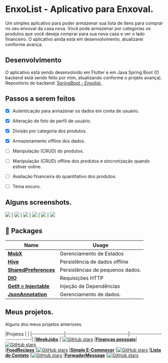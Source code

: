 # EnxoList - Aplicativo para Enxoval.

Um simples aplicativo para poder armazenar sua lista de itens para comprar no seu enxoval da casa nova. Você pode armazenar por categorias os produtos que você deseja comprar para sua nova casa e ver o lado financeiro. 
O aplicativo ainda está em desenvolvimento, atualizarei conforme avança.


## Desenvolvimento

O aplicativo está sendo desenvolvido em Flutter e em Java Spring Boot (O backend está sendo feito por mim, atualizando conforme o projeto avança).
Repositório do backend: [SpringBoot - Enxolist.](https://github.com/lithoykai/springboot-Enxolist)

## Passos a serem feitos

 - [x] Autenticação para armazenar os dados em conta de usuário.
 - [x] Alteração de foto de perfil de usuário.
 - [x] Divisão por categoria dos produtos.
 - [x] Armazenamento offline dos dados.
 - [ ] Manipulação (CRUD) do produtos.
 - [ ] Manipulação (CRUD) offline dos produtos e sincronização quando estiver online. 
 - [ ] Avaliação financeira do quantitativo dos produtos.
 - [ ] Tema escuro.


## Alguns screenshots.

![](assets/imgs/github/a1.png) | ![](assets/imgs/github/a2.png) | ![](assets/imgs/github/a3.png) | ![](assets/imgs/github/a4.png) | ![](assets/imgs/github/a5.png) | ![](assets/imgs/github/a6.png)

## 🔌 Packages 

| Name                                                                   | Usage                                         |
| ---------------------------------------------------------------------- | --------------------------------------------- |
| [**MobX**](https://pub.dev/packages/mobx)              | Gerenciamento de Estados                              |
| [**Hive**](https://pub.dev/packages/hive)                        | Persistência de dados offline |
| [**SharedPreferences**](https://pub.dev/packages/xml2json)                      | Persistências de pequenos dados.                           |
| [**DIO**](https://pub.dev/packages/dio)                                | Requisições HTTP               |
| [**GetIt** e **Injectable**](https://pub.dev/packages/get_it) | Injeção de Dependências         |
| [**JsonAnnotation**](https://pub.dev/packages/json_annotation) | Gerenciamento de dados.         |




## Meus projetos.

Alguns dos meus projetos anteriores.

|Projetos              |             |
|----------------|-------------------------------|-----------------------------|
|[**WeekJobs**](https://github.com/lithoykai/orderService_Flutter)          |`[![GitHub stars](https://img.shields.io/github/stars/lithoykai/orderService_Flutter?style=social)](https://github.com/login?return_to=/lithoykai/orderService_Flutter)
|[**Finanças pessoais**](https://github.com/lithoykai/personal_expense)|[![GitHub stars](https://img.shields.io/github/stars/lithoykai/personal_expense?style=social)](https://github.com/login?return_to=/lithoykai/personal_expense)            
|[**FoodRecipes**](https://github.com/lithoykai/food_recipes_app)          |[![GitHub stars](https://img.shields.io/github/stars/lithoykai/food_recipes_app?style=social)](https://github.com/login?return_to=/lithoykai/food_recipes_app)
|[**Simple E-Commecer**](https://github.com/lithoykai/shop_app_Flutter)          |[![GitHub stars](https://img.shields.io/github/stars/lithoykai/shop_app_Flutter?style=social)](https://github.com/login?return_to=/lithoykai/shop_app_Flutter)
|[**Lista de Contato**](https://github.com/lithoykai/contactList_app)          |[![GitHub stars](https://img.shields.io/github/stars/lithoykai/contactList_app?style=social)](https://github.com/login?return_to=/lithoykai/contactList_app)
|[**ForwaderMessage**](https://github.com/lithoykai/TelegramForwarder-Python)          |[![GitHub stars](https://img.shields.io/github/stars/lithoykai/TelegramForwarder-Python?style=social)](https://github.com/login?return_to=/lithoykai/TelegramForwarder-Python)



